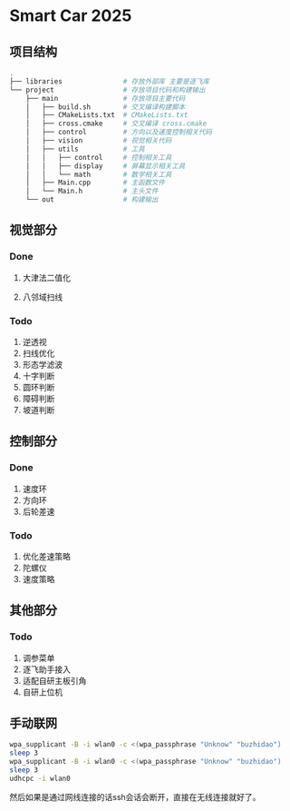 # Smart Car 2025

## 项目结构

```bash
.
├── libraries 				# 存放外部库 主要是逐飞库
└── project 				# 存放项目代码和构建输出
    ├── main 				# 存放项目主要代码
    │   ├── build.sh 		# 交叉编译构建脚本
    │   ├── CMakeLists.txt 	# CMakeLists.txt
    │   ├── cross.cmake 	# 交叉编译 cross.cmake
    │   ├── control 		# 方向以及速度控制相关代码
    │	├── vision			# 视觉相关代码
    │   ├── utils 			# 工具
    │   │   ├── control		# 控制相关工具
    │   │   ├── display		# 屏幕显示相关工具
    │   │   └── math		# 数学相关工具
    │   ├── Main.cpp 		# 主函数文件
    │   └── Main.h 			# 主头文件
    └── out 				# 构建输出
```

## 视觉部分

### Done

1. 大津法二值化

2. 八邻域扫线

### Todo

1. 逆透视
2. 扫线优化
3. 形态学滤波
4. 十字判断
5. 圆环判断
6. 障碍判断
7. 坡道判断

## 控制部分

### Done

1. 速度环
2. 方向环
3. 后轮差速

### Todo

1. 优化差速策略
2. 陀螺仪
3. 速度策略

## 其他部分

### Todo

1. 调参菜单
2. 逐飞助手接入
3. 适配自研主板引角
4. 自研上位机

## 手动联网

```bash
wpa_supplicant -B -i wlan0 -c <(wpa_passphrase "Unknow" "buzhidao")
sleep 3
wpa_supplicant -B -i wlan0 -c <(wpa_passphrase "Unknow" "buzhidao")
sleep 3
udhcpc -i wlan0
```

然后如果是通过网线连接的话ssh会话会断开，直接在无线连接就好了。